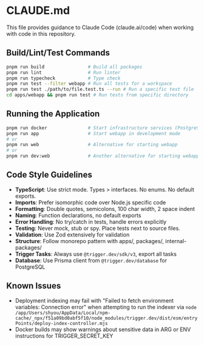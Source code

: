 # CLAUDE.md

This file provides guidance to Claude Code (claude.ai/code) when working with code in this repository.

## Build/Lint/Test Commands
```bash
pnpm run build                # Build all packages
pnpm run lint                 # Run linter
pnpm run typecheck            # Type check
pnpm run test --filter webapp # Run all tests for a workspace
pnpm run test ./path/to/file.test.ts --run # Run a specific test file
cd apps/webapp && pnpm run test # Run tests from specific directory
```

## Running the Application
```bash
pnpm run docker               # Start infrastructure services (PostgreSQL, Redis)
pnpm run app                  # Start webapp in development mode
# or 
pnpm run web                  # Alternative for starting webapp
# or
pnpm run dev:web              # Another alternative for starting webapp
```

## Code Style Guidelines
- **TypeScript**: Use strict mode. Types > interfaces. No enums. No default exports.
- **Imports**: Prefer isomorphic code over Node.js specific code
- **Formatting**: Double quotes, semicolons, 100 char width, 2 space indent
- **Naming**: Function declarations, no default exports
- **Error Handling**: No try/catch in tests, handle errors explicitly
- **Testing**: Never mock, stub or spy. Place tests next to source files.
- **Validation**: Use Zod extensively for validation
- **Structure**: Follow monorepo pattern with apps/, packages/, internal-packages/
- **Trigger Tasks**: Always use `@trigger.dev/sdk/v3`, export all tasks
- **Database**: Use Prisma client from `@trigger.dev/database` for PostgreSQL

## Known Issues
- Deployment indexing may fail with "Failed to fetch environment variables: Connection error" when attempting to run the indexer via `node /app/Users/shyou/AppData/Local/npm-cache/_npx/f51a09bd0abf5f10/node_modules/trigger.dev/dist/esm/entryPoints/deploy-index-controller.mjs`
- Docker builds may show warnings about sensitive data in ARG or ENV instructions for TRIGGER_SECRET_KEY